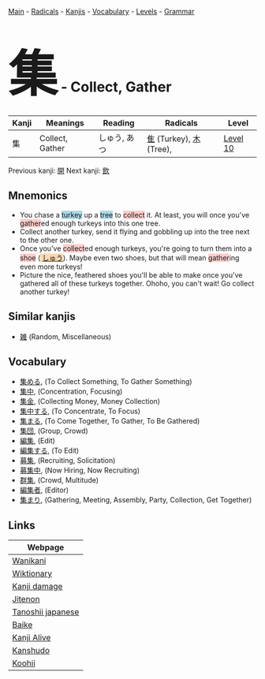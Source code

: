 <style> bigfont {font-size: 100px}</style>
[Main](../index.md) -
[Radicals](../radicals.md) -
[Kanjis](../kanjis.md) -
[Vocabulary](../vocabulary.md) -
[Levels](../levels.md) -
[Grammar](../grammar.md)
# <bigfont> 集</bigfont> - Collect, Gather 

| Kanji | Meanings | Reading | Radicals | Level |
| --- | --- | --- | --- | --- |
| 集 | Collect, Gather | しゅう, あつ | [隹](../radicals/隹.md) (Turkey), [木](../radicals/木.md) (Tree),  | [Level 10](../levels/wk_level10.md) |

Previous kanji: [開](開.md) Next kanji: [飲](飲.md) 

## Mnemonics
 * You chase a <span style="background-color:#ADD8E6"> turkey</span> up a <span style="background-color:#ADD8E6"> tree</span> to <span style="background-color:#ffcccb"> collect</span> it. At least, you will once you've <span style="background-color:#ffcccb"> gather</span>ed enough turkeys into this one tree.
* Collect another turkey, send it flying and gobbling up into the tree next to the other one.
* Once you've <span style="background-color:#ffcccb"> collect</span>ed enough turkeys, you're going to turn them into a <span style="background-color:#ffcccb"> shoe</span> (<span style="background-color:#fed8b1"> [しゅう](https://jisho.org/search/しゅう)</span>). Maybe even two shoes, but that will mean <span style="background-color:#ffcccb"> gather</span>ing even more turkeys!
* Picture the nice, feathered shoes you'll be able to make once you've gathered all of these turkeys together. Ohoho, you can't wait! Go collect another turkey!


## Similar kanjis
 * [雑](雑.md) (Random, Miscellaneous)


## Vocabulary
 * [集める](../vocabulary/集.md), (To Collect Something, To Gather Something)
* [集中](../vocabulary/集.md), (Concentration, Focusing)
* [集金](../vocabulary/集.md), (Collecting Money, Money Collection)
* [集中する](../vocabulary/集.md), (To Concentrate, To Focus)
* [集まる](../vocabulary/集.md), (To Come Together, To Gather, To Be Gathered)
* [集団](../vocabulary/集.md), (Group, Crowd)
* [編集](../vocabulary/集.md), (Edit)
* [編集する](../vocabulary/集.md), (To Edit)
* [募集](../vocabulary/集.md), (Recruiting, Solicitation)
* [募集中](../vocabulary/集.md), (Now Hiring, Now Recruiting)
* [群集](../vocabulary/集.md), (Crowd, Multitude)
* [編集者](../vocabulary/集.md), (Editor)
* [集まり](../vocabulary/集.md), (Gathering, Meeting, Assembly, Party, Collection, Get Together)



## Links 

| Webpage |
| --- |
| [Wanikani          ](https://www.wanikani.com/kanji/集) |
| [Wiktionary        ](https://en.wiktionary.org/wiki/集) |
| [Kanji damage      ](http://www.kanjidamage.com/kanji/search?utf8=✓&q=集) |
| [Jitenon           ](https://jitenon.com/kanji/集) |
| [Tanoshii japanese ](https://www.tanoshiijapanese.com/dictionary/kanji.cfm?k=集) |
| [Baike             ](https://baike.baidu.com/item/集) |
| [Kanji Alive       ](https://app.kanjialive.com/集) |
| [Kanshudo          ](https://www.kanshudo.com/searchmn?q=集) |
| [Koohii            ](https://kanji.koohii.com/study/kanji/集) |

